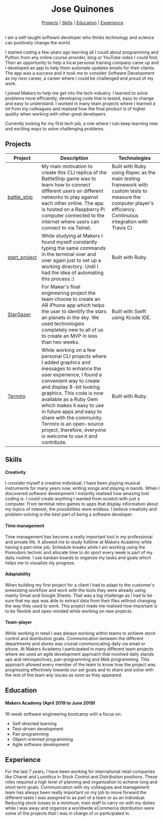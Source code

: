 <h1 align="center">
  Jose Quinones
</h1>
<p align="center">
  <a href="#projects">Projects</a> |
  <a href="#skills">Skills</a> |
  <a href="#education">Education</a> |
  <a href="#experience">Experience</a>
  <br><br>
</p>

I am a self-taught software developer who thinks technology and science can positively change the world.

I started coding a few years ago learning all I could about programming and Python from any online course provider, blog or YouTube video I could find. Then an opportunity to help a local personal training company came up and I developed an app to help them automate updates emails for their clients. The app was a success and it took me to consider Software Development as my next career, a career where I could be challenged and proud of my work. 

I joined Makers to help me get into the tech industry. I learned to solve problems more efficiently, developing code that is tested, easy to change and easy to understand. I worked in many team projects where I learned a lot from my colleagues and realised how the final product is of higher quality when working with other great developers. 

Currently looking for my first tech job, a role where I can keep learning new and exciting ways to solve challenging problems.

## Projects

| Project  | Description   | Technologies   |
|----------|---------------|----------------|
| [battle_ship](https://github.com/jo-quin/battle_ship) | My main motivation to create this CLI replica of the BattleShip game was to learn how to connect different users on different networks to play against each other online. The app is hosted on a Raspberry Pi computer connected to the internet where users can connect to via Telnet. | Built with Ruby using Rspec as the main testing framework with custom tests to measure the computer player's efficiency. Continuous integration with Travis CI. |
| [start_project](https://github.com/jo-quin/start_project) | While studying at Makers I found myself constantly typing the same commands in the terminal over and over again just to set up a working directory. Until I had the idea of automating this process :) | Built with Ruby. |
| [StarGazer](https://github.com/jo-quin/stargazer) | For Maker's final engineering project the team choose to create an AR iPhone app which helps the user to identify the stars an planets in the sky. We used technologies completely new to all of us to create an MVP in less than two weeks. | Built with Swift using Xcode IDE. |
| [Termiro](https://github.com/jo-quin/termiro) | While working on a few personal CLI projects where I added graphics and messages to enhance the user experience, I found a convenient way to create and display 8-bit looking graphics. This code is now available as a Ruby Gem which makes it easy to use in future apps and easy to share with the community. Termiro is an open-source project, therefore, everyone is welcome to use it and contribute. | Built with Ruby. |

## Skills

#### Creativity

I consider myself a creative individual. I have been playing musical instruments for many years now, writing songs and playing in bands. When I discovered software development I instantly realised how amazing tool coding is. I could create anything I wanted from scratch with just a computer. From terminal retro games to apps that display information about my topics of interest, the possibilities were endless. I believe creativity and problem-solving is the best part of being a software developer. 

#### Time management

Time management has become a really important tool in my professional and private life. It allowed me to study fulltime at Makers Academy while having a part-time job. Schedule breaks while I am working using the Pomodoro technic and allocate time to do sport every week is part of my daily routine. I use kanban boards to organize my tasks and goals which helps me to visualize my progress.

#### Adaptability

When building my first project for a client I had to adapt to the customer's preexisting workflow and work with the tools they were already using mainly Gmail and Google Sheets.  That was a big challenge as I had to be sure that my app was able to extract data from their files without changing the way they used to work. 
This project made me realised how important is to be flexible and open-minded while working on new projects.   

#### Team-player

While working in retail I was always working within teams to achieve stock control and distribution goals. Communication between the different departments and stores was crucial communicating daily via email or phone. At Makers Academy I participated in many different team projects where we used an agile development approach that involved daily stands ups and retrospectives, pair-programming and Mob programming. This approach allowed every member of the team to know how the project was progressing effectively towards our set goals and to share and solve with the rest of the team any issues as soon as they appeared.

## Education

#### Makers Academy (April 2019 to June 2019)

16-week software engineering bootcamp with a focus on:
- Self-directed learning
- Test-driven development
- Pair programming
- Object-oriented programming
- Agile software development

## Experience

For the last 7 years, I have been working for international retail companies like Chanel and Luxottica in Stock Control and Distribution positions. 
These roles required a high level of planning and organization to achieve long and short term goals. Communication with my colleagues and management team has always been really important on my job to move forward the different tasks I was assigned to as part of a team or as an individual. 
Reducing stock losses to a minimum, train staff to carry on with my duties while I was away and organize a worldwide eCommerce distribution were some of the projects that I was in charge of or participated in. 
